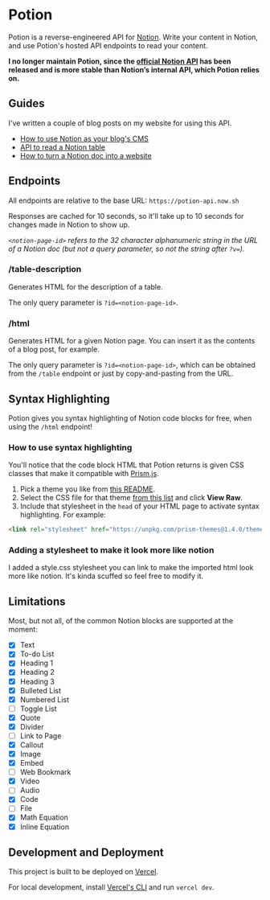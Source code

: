 # Potion

Potion is a reverse-engineered API for [Notion](https://notion.so). Write your content in Notion, and use Potion's hosted API endpoints to read your content.

**I no longer maintain Potion, since the [official Notion API](https://developers.notion.com) has been released and is more stable than Notion’s internal API, which Potion relies on.**

## Guides

I've written a couple of blog posts on my website for using this API.

* [How to use Notion as your blog's CMS](https://benborgers.com/blog/notion-blog)
* [API to read a Notion table](https://benborgers.com/blog/notion-table)
* [How to turn a Notion doc into a website](https://benborgers.com/blog/notion-to-website)

## Endpoints

All endpoints are relative to the base URL: `https://potion-api.now.sh`

Responses are cached for 10 seconds, so it'll take up to 10 seconds for changes made in Notion to show up.

*`<notion-page-id>` refers to the 32 character alphanumeric string in the URL of a Notion doc (but not a query parameter, so not the string after `?v=`).*

### /table-description

Generates HTML for the description of a table.

The only query parameter is `?id=<notion-page-id>`.

### /html

Generates HTML for a given Notion page. You can insert it as the contents of a blog post, for example.

The only query parameter is `?id=<notion-page-id>`, which can be obtained from the `/table` endpoint or just by copy-and-pasting from the URL.

## Syntax Highlighting

Potion gives you syntax highlighting of Notion code blocks for free, when using the `/html` endpoint!

### How to use syntax highlighting

You'll notice that the code block HTML that Potion returns is given CSS classes that make it compatible with [Prism.js](https://prismjs.com/).

1. Pick a theme you like from [this README](https://github.com/PrismJS/prism-themes/blob/master/README.md).
2. Select the CSS file for that theme [from this list](https://unpkg.com/browse/prism-themes@latest/themes/) and click **View Raw**.
3. Include that stylesheet in the `head` of your HTML page to activate syntax highlighting. For example:
  ```html
  <link rel="stylesheet" href="https://unpkg.com/prism-themes@1.4.0/themes/prism-ghcolors.css" />
  ```
### Adding a stylesheet to make it look more like notion 

I added a style.css stylesheet you can link to make the imported html look more like notion. It's kinda scuffed so feel free to modify it.

## Limitations

Most, but not all, of the common Notion blocks are supported at the moment:

- [x] Text
- [x] To-do List
- [x] Heading 1
- [x] Heading 2
- [x] Heading 3
- [x] Bulleted List
- [x] Numbered List
- [ ] Toggle List
- [x] Quote
- [x] Divider
- [ ] Link to Page
- [x] Callout
- [x] Image
- [x] Embed
- [ ] Web Bookmark
- [x] Video
- [ ] Audio
- [x] Code
- [ ] File
- [x] Math Equation
- [x] Inline Equation

## Development and Deployment

This project is built to be deployed on [Vercel](https://vercel.com/home).

For local development, install [Vercel's CLI](https://vercel.com/download) and run `vercel dev`.
